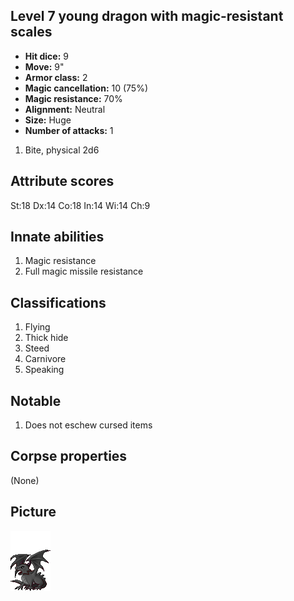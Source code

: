 ## Level 7 young dragon with magic-resistant scales

- **Hit dice:** 9
- **Move:** 9"
- **Armor class:** 2
- **Magic cancellation:** 10 (75%)
- **Magic resistance:** 70%
- **Alignment:** Neutral
- **Size:** Huge
- **Number of attacks:** 1
1. Bite, physical 2d6

## Attribute scores

St:18 Dx:14 Co:18 In:14 Wi:14 Ch:9

## Innate abilities

1. Magic resistance
2. Full magic missile resistance

## Classifications

1. Flying
2. Thick hide
3. Steed
4. Carnivore
5. Speaking

## Notable

1. Does not eschew cursed items

## Corpse properties

(None)

## Picture

![Gray dragon hatchling](https://github.com/hyvanmielenpelit/GnollHackTileSet/blob/main/Monsters/gray_dragon_hatchling/gray_dragon_hatchling.png?raw=true)
